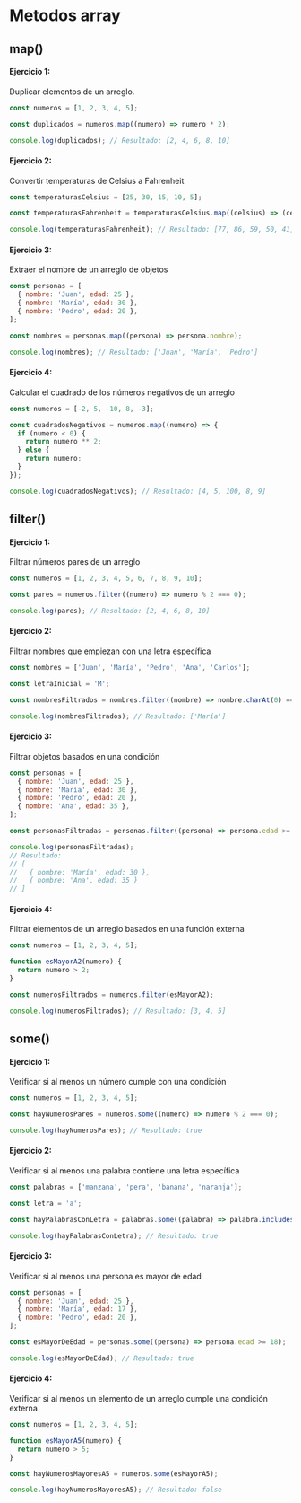 # Metodos array
## map()
#### Ejercicio 1: 
Duplicar elementos de un arreglo.
```js
const numeros = [1, 2, 3, 4, 5];

const duplicados = numeros.map((numero) => numero * 2);

console.log(duplicados); // Resultado: [2, 4, 6, 8, 10]

```
#### Ejercicio 2: 
Convertir temperaturas de Celsius a Fahrenheit

```js 
const temperaturasCelsius = [25, 30, 15, 10, 5];

const temperaturasFahrenheit = temperaturasCelsius.map((celsius) => (celsius * 9) / 5 + 32);

console.log(temperaturasFahrenheit); // Resultado: [77, 86, 59, 50, 41]

```

#### Ejercicio 3: 
Extraer el nombre de un arreglo de objetos

```js
const personas = [
  { nombre: 'Juan', edad: 25 },
  { nombre: 'María', edad: 30 },
  { nombre: 'Pedro', edad: 20 },
];

const nombres = personas.map((persona) => persona.nombre);

console.log(nombres); // Resultado: ['Juan', 'María', 'Pedro']

```
#### Ejercicio 4: 
Calcular el cuadrado de los números negativos de un arreglo

```js
const numeros = [-2, 5, -10, 8, -3];

const cuadradosNegativos = numeros.map((numero) => {
  if (numero < 0) {
    return numero ** 2;
  } else {
    return numero;
  }
});

console.log(cuadradosNegativos); // Resultado: [4, 5, 100, 8, 9]

```
## filter()
#### Ejercicio 1: 
Filtrar números pares de un arreglo

```js
const numeros = [1, 2, 3, 4, 5, 6, 7, 8, 9, 10];

const pares = numeros.filter((numero) => numero % 2 === 0);

console.log(pares); // Resultado: [2, 4, 6, 8, 10]

```

#### Ejercicio 2: 
Filtrar nombres que empiezan con una letra específica

```js
const nombres = ['Juan', 'María', 'Pedro', 'Ana', 'Carlos'];

const letraInicial = 'M';

const nombresFiltrados = nombres.filter((nombre) => nombre.charAt(0) === letraInicial);

console.log(nombresFiltrados); // Resultado: ['María']

```

#### Ejercicio 3: 
Filtrar objetos basados en una condición
```js
const personas = [
  { nombre: 'Juan', edad: 25 },
  { nombre: 'María', edad: 30 },
  { nombre: 'Pedro', edad: 20 },
  { nombre: 'Ana', edad: 35 },
];

const personasFiltradas = personas.filter((persona) => persona.edad >= 30);

console.log(personasFiltradas);
// Resultado:
// [
//   { nombre: 'María', edad: 30 },
//   { nombre: 'Ana', edad: 35 }
// ]

```
#### Ejercicio 4: 
Filtrar elementos de un arreglo basados en una función externa
```js
const numeros = [1, 2, 3, 4, 5];

function esMayorA2(numero) {
  return numero > 2;
}

const numerosFiltrados = numeros.filter(esMayorA2);

console.log(numerosFiltrados); // Resultado: [3, 4, 5]

```


## some()

#### Ejercicio 1: 
Verificar si al menos un número cumple con una condición

```js
const numeros = [1, 2, 3, 4, 5];

const hayNumerosPares = numeros.some((numero) => numero % 2 === 0);

console.log(hayNumerosPares); // Resultado: true

```

#### Ejercicio 2: 
Verificar si al menos una palabra contiene una letra específica

```js
const palabras = ['manzana', 'pera', 'banana', 'naranja'];

const letra = 'a';

const hayPalabrasConLetra = palabras.some((palabra) => palabra.includes(letra));

console.log(hayPalabrasConLetra); // Resultado: true

```
#### Ejercicio 3: 
Verificar si al menos una persona es mayor de edad

```js
const personas = [
  { nombre: 'Juan', edad: 25 },
  { nombre: 'María', edad: 17 },
  { nombre: 'Pedro', edad: 20 },
];

const esMayorDeEdad = personas.some((persona) => persona.edad >= 18);

console.log(esMayorDeEdad); // Resultado: true

```
#### Ejercicio 4: 
Verificar si al menos un elemento de un arreglo cumple una condición externa

```js
const numeros = [1, 2, 3, 4, 5];

function esMayorA5(numero) {
  return numero > 5;
}

const hayNumerosMayoresA5 = numeros.some(esMayorA5);

console.log(hayNumerosMayoresA5); // Resultado: false

```
